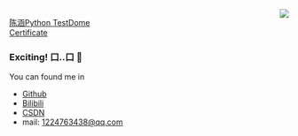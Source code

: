 

<img align="right" src="https://github-readme-stats.vercel.app/api?username=Concyclics&show_icons=true&theme=tokyonight" />

<a href="https://app.testdome.com/cert/9af88d532837416f80620799c6fa1c9f" class="testdome-certificate-stamp gold"><span class="testdome-certificate-name">陈涵</span><span class="testdome-certificate-test-name">Python </span><span class="testdome-certificate-card-logo">TestDome<br />Certificate</span></a><script>var stylesheet = "https://app.testdome.com/content/source/stylesheets/embed.css", link = document.createElement("link"); link.href = stylesheet, link.type = "text/css", link.rel = "stylesheet", link.media = "screen,print", document.getElementsByTagName("head")[0].appendChild(link);</script>


### Exciting! 口..口 👋

You can found me in 

- [Github](https://github.com/Concyclics)
- [Bilibili](https://space.bilibili.com/8271556)
- [CSDN](https://blog.csdn.net/qq_21008741)
- mail: 1224763438@qq.com



<!--[![Anurag's github stats](https://github-readme-stats.vercel.app/api?username=Concyclics&show_icons=true&theme=tokyonight)](https://github.com/Concyclics/github-readme-stats)-->

<!--<img align="right" src="https://github-readme-stats.vercel.app/api/top-langs/?username=Concyclics&layout=compact&theme=tokyonight" />-->

<!--[![Top Langs](https://github-readme-stats.vercel.app/api/top-langs/?username=Concyclics&layout=compact&theme=tokyonight)](https://github.com/Concyclics/github-readme-stats)-->

<!--
**Concyclics/Concyclics** is a ✨ _special_ ✨ repository because its `README.md` (this file) appears on your GitHub profile.

Here are some ideas to get you started:

- 🔭 I’m currently working on ...
- 🌱 I’m currently learning ...
- 👯 I’m looking to collaborate on ...
- 🤔 I’m looking for help with ...
- 💬 Ask me about ...
- 📫 How to reach me: ...
- 😄 Pronouns: ...
- ⚡ Fun fact: ...
-->
<!--- 🌱 I’m currently learning on South China University of Technology and I graduated from Fuzhou NO.3 Middle School.-->
